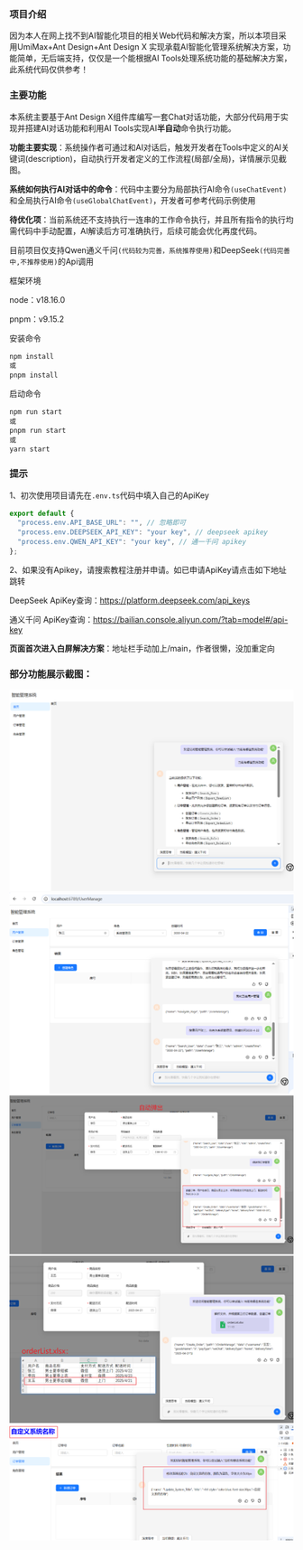 ### 项目介绍

因为本人在网上找不到AI智能化项目的相关Web代码和解决方案，所以本项目采用UmiMax+Ant Design+Ant Design X 实现承载AI智能化管理系统解决方案，功能简单，无后端支持，仅仅是一个能根据AI Tools处理系统功能的基础解决方案，此系统代码仅供参考！

### 主要功能

本系统主要基于Ant Design X组件库编写一套Chat对话功能，大部分代码用于实现并搭建AI对话功能和利用AI Tools实现AI**半自动**命令执行功能。

**功能主要实现**：系统操作者可通过和AI对话后，触发开发者在Tools中定义的AI关键词(description)，自动执行开发者定义的工作流程(局部/全局)，详情展示见截图。

**系统如何执行AI对话中的命令**：代码中主要分为局部执行AI命令`(useChatEvent)`和全局执行AI命令`(useGlobalChatEvent)`，开发者可参考代码示例使用

**待优化项**：当前系统还不支持执行一连串的工作命令执行，并且所有指令的执行均需代码中手动配置，AI解读后方可准确执行，后续可能会优化再度代码。

目前项目仅支持Qwen通义千问`(代码较为完善，系统推荐使用)`和DeepSeek`(代码完善中,不推荐使用)`的Api调用

框架环境

node：v18.16.0

pnpm：v9.15.2

安装命令

```sh
npm install
或
pnpm install
```

启动命令

```shell
npm run start
或
pnpm run start
或
yarn start
```

### 提示

1、初次使用项目请先在`.env.ts`代码中填入自己的ApiKey

```js
export default {
  "process.env.API_BASE_URL": "", // 忽略即可
  "process.env.DEEPSEEK_API_KEY": "your key", // deepseek apikey
  "process.env.QWEN_API_KEY": "your key", // 通一千问 apikey
};
```

2、如果没有Apikey，请搜索教程注册并申请。如已申请ApiKey请点击如下地址跳转

DeepSeek ApiKey查询：https://platform.deepseek.com/api_keys

通义千问 ApiKey查询：https://bailian.console.aliyun.com/?tab=model#/api-key

**页面首次进入白屏解决方案**：地址栏手动加上/main，作者很懒，没加重定向

### 部分功能展示截图：
![alt text](public/image.png)
![alt text](public/image-1.png)
![alt text](public/image-2.png)
![alt text](public/image-3.png)
![alt text](public/image-4.png)